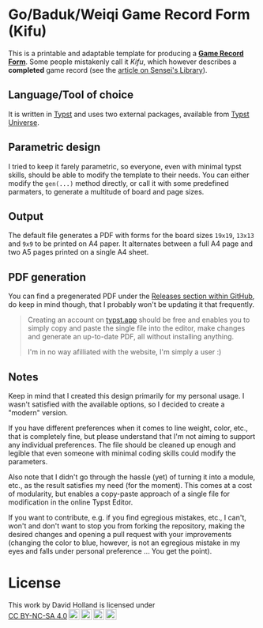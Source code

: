 # Go/Baduk/Weiqi Game Record Form (Kifu)

This is a printable and adaptable template for producing a [**Game Record Form**](https://senseis.xmp.net/?GameRecordForm).
Some people mistakenly call it _Kifu_, which however describes a **completed** game record (see the [article on Sensei's Library](https://senseis.xmp.net/?GameRecord)).

## Language/Tool of choice

It is written in [Typst](https://typst.app) and uses two external packages, available from [Typst Universe](https://typst.app/universe).

## Parametric design

I tried to keep it farely parametric, so everyone, even with minimal typst skills, should be able to modify the template to their needs.
You can either modify the `gen(...)` method directly, or call it with some predefined parmaters, to generate a multitude of board and page sizes.

## Output

The default file generates a PDF with forms for the board sizes `19x19`, `13x13` and `9x9` to be printed on A4 paper.
It alternates between a full A4 page and two A5 pages printed on a single A4 sheet.

## PDF generation

You can find a pregenerated PDF under the [Releases section within GitHub](https://github.com/DustVoice/Game-Record-Form/releases), do keep in mind though, that I probably won't be updating it that frequently.

> Creating an account on [typst.app](https://typst.app) should be free and enables you to simply copy and paste the single file into the editor, make changes and generate an up-to-date PDF, all without installing anything.
>
> I'm in no way afilliated with the website, I'm simply a user :)

## Notes

Keep in mind that I created this design primarily for my personal usage.
I wasn't satisfied with the available options, so I decided to create a "modern" version.

If you have different preferences when it comes to line weight, color, etc., that is completely fine,
but please understand that I'm not aiming to support any individual preferences.
The file should be cleaned up enough and legible that even someone with minimal coding skills could modify the parameters.

Also note that I didn't go through the hassle (yet) of turning it into a module, etc.,
as the result satisfies my need (for the moment).
This comes at a cost of modularity, but enables a copy-paste approach of a single file for modification in the online Typst Editor.

If you want to contribute, e.g. if you find egregious mistakes, etc., I can't, won't and don't want to stop you from forking the repository, making the desired changes and opening a pull request with your improvements (changing the color to blue, however, is not an egregious mistake in my eyes and falls under personal preference ... You get the point).

# License

<p xmlns:cc="http://creativecommons.org/ns#" >This work by <span property="cc:attributionName">David Holland</span> is licensed under <a href="https://creativecommons.org/licenses/by-nc-sa/4.0/?ref=chooser-v1" target="_blank" rel="license noopener noreferrer" style="display:inline-block;">CC BY-NC-SA 4.0<img style="height:22px!important;margin-left:3px;vertical-align:text-bottom;" src="https://mirrors.creativecommons.org/presskit/icons/cc.svg?ref=chooser-v1" alt=""><img style="height:22px!important;margin-left:3px;vertical-align:text-bottom;" src="https://mirrors.creativecommons.org/presskit/icons/by.svg?ref=chooser-v1" alt=""><img style="height:22px!important;margin-left:3px;vertical-align:text-bottom;" src="https://mirrors.creativecommons.org/presskit/icons/nc.svg?ref=chooser-v1" alt=""><img style="height:22px!important;margin-left:3px;vertical-align:text-bottom;" src="https://mirrors.creativecommons.org/presskit/icons/sa.svg?ref=chooser-v1" alt=""></a></p>
